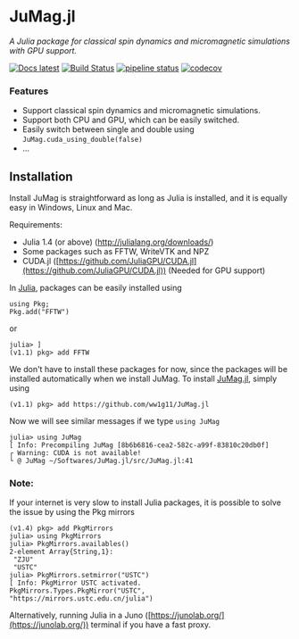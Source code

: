 # JuMag.jl

_A Julia package for classical spin dynamics and micromagnetic simulations with GPU support._

[![Docs latest](https://img.shields.io/badge/docs-latest-blue.svg)](https://ww1g11.github.io/JuMagDocs.jl/latest/)
[![Build Status](https://travis-ci.org/ww1g11/JuMag.jl.svg?branch=master)](https://travis-ci.org/ww1g11/JuMag.jl)
[![pipeline status](https://gitlab.com/JuliaGPU/JuMag.jl/badges/master/pipeline.svg)](https://gitlab.com/JuliaGPU/JuMag.jl/commits/master)
[![codecov](https://codecov.io/gl/ww1g11/JuMag.jl/branch/master/graph/badge.svg)](https://codecov.io/gl/ww1g11/JuMag.jl)


### Features

- Support classical spin dynamics and micromagnetic simulations.
- Support both CPU and GPU, which can be easily switched.
- Easily switch between single and double using `JuMag.cuda_using_double(false)`
- ...

## Installation

Install JuMag is straightforward as long as  Julia is installed, and it is equally easy in Windows, Linux and Mac.  



Requirements:

- Julia 1.4 (or above) (<http://julialang.org/downloads/>)
- Some packages such as FFTW, WriteVTK and NPZ
- CUDA.jl ([https://github.com/JuliaGPU/CUDA.jl](https://github.com/JuliaGPU/CUDA.jl)) (Needed for GPU support)

In [Julia](http://julialang.org), packages can be easily installed using

```
using Pkg;
Pkg.add("FFTW")
```
or

```
julia> ]
(v1.1) pkg> add FFTW
```

We don't have to install these packages for now, since the packages will be installed automatically when we install JuMag.
To install [JuMag.jl](https://github.com/ww1g11/JuMag.jl), simply using

```
(v1.1) pkg> add https://github.com/ww1g11/JuMag.jl
```

Now we will see similar messages if we type `using JuMag`

```
julia> using JuMag
[ Info: Precompiling JuMag [8b6b6816-cea2-582c-a99f-83810c20db0f]
┌ Warning: CUDA is not available!
└ @ JuMag ~/Softwares/JuMag.jl/src/JuMag.jl:41
```

### Note:

If your internet is very slow to install Julia packages, it is possible to solve the issue by using the Pkg mirrors

```
(v1.4) pkg> add PkgMirrors
julia> using PkgMirrors
julia> PkgMirrors.availables()
2-element Array{String,1}:
 "ZJU"
 "USTC"
julia> PkgMirrors.setmirror("USTC")
[ Info: PkgMirror USTC activated.
PkgMirrors.Types.PkgMirror("USTC", "https://mirrors.ustc.edu.cn/julia")
```

Alternatively,  running Julia in a Juno ([https://junolab.org/](https://junolab.org/)) terminal if you have a fast proxy.
